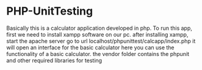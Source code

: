 # PHP-UnitTesting
Basically this is a calculator application developed in php.
To run this app, first we need to install xampp software on our pc.
after installing xampp, start the apache server
go to url localhost/phpunittest/calcapp/index.php
it will open an interface for the basic calculator
here you can use the functionality of a basic calculator.
the vendor folder contains the phpunit and other required libraries for testing
